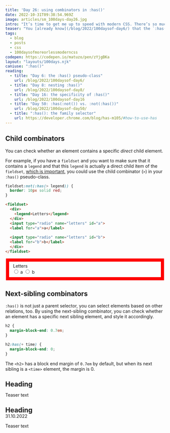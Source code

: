 ```yaml
---
title: 'Day 26: using combinators in :has()'
date: 2022-10-31T09:38:54.969Z
image: articles/sm_100days-day26.jpg
intro: "It’s time to get me up to speed with modern CSS. There’s so much new in CSS that I know too little about. To change that I’ve started [#100DaysOfMoreOrLessModernCSS](/blog/2022/100-days-of-more-or-less-modern-css/). Why more or less modern CSS? Because some topics will be about cutting-edge features, while other stuff has been around for quite a while already, but I just have little to no experience with it."
teaser: "You [already know](/blog/2022/100daysof-day6/) that the `:has()` pseudo-class allows you to check whether a parent element contains certain children, but you can also make this selector more specific, or check other relations the element might have."
tags:
  - blog
  - posts
  - css
  - 100daysofmoreorlessmoderncss
codepen: https://codepen.io/matuzo/pen/zYjgBKa
layout: "layouts/100days.njk"
caniuse: ":has()"
reading:
  - title: "Day 6: the :has() pseudo-class"
    url: /blog/2022/100daysof-day6/
  - title: "Day 8: nesting :has()"
    url: /blog/2022/100daysof-day8/
  - title: "Day 16: the specificity of :has()"
    url: /blog/2022/100daysof-day16
  - title: "Day 50: :has(:not()) vs. :not(:has())"
    url: /blog/2022/100daysof-day50/
  - title: ":has(): the family selector"
    url: https://developer.chrome.com/blog/has-m105/#how-to-use-has
---
```

## Child combinators

You can check whether an element contains a specific *direct* child element. 

For example, if you have a `fieldset` and you want to make sure that it contains a `legend` and that this `legend` is actually a direct child item of the `fieldset`, [which is important](/blog/2022/divs-are-bad/), you could use the child combinator (`>`) in your `:has()` pseudo-class.

<style>
  fieldset:not(:has(> legend)) {
    border: 10px solid red;
  }
</style>

```css
fieldset:not(:has(> legend)) {
  border: 10px solid red;
}
```

```html
<fieldset>  
  <div>
    <legend>Letters</legend>
  </div>
  <input type="radio" name="letters" id="a">
  <label for="a">a</label>
  
  <input type="radio" name="letters" id="b">
  <label for="b">b</label>
  </div>
</fieldset>
```

<fieldset>  
  <div>
    <legend>Letters</legend>
  </div>
  <input type="radio" name="letters" id="a">
  <label for="a">a</label>
  
  <input type="radio" name="letters" id="b">
  <label for="b">b</label>
  </div>
</fieldset>

## Next-sibling combinators

`:has()` is not just a parent selector, you can select elements based on other relations, too. By using the next-sibling combinator, you can check whether an element has a specific next sibling element, and style it accordingly.

```css
h2 {
  margin-block-end: 0.7em; 
}

h2:has(+ time) {
  margin-block-end: 0;
}
```

The `<h2>` has a block end margin of `0.7em` by default, but when its next sibling is a `<time>` element, the margin is 0.

<style>
  h2:where(.demo) {
    line-height: 1;
    margin-block-end: 0.7em; 
  }

  h2:has(+ time) {
    margin-block-end: 0;
  }
</style>

<article>
  <h2 class="demo">Heading</h2>
  <p>Teaser text</p>
</article>

<article>
  <h2 class="demo">Heading</h2>
  <time>31.10.2022</time>
  <p>Teaser text</p>
</article>
  